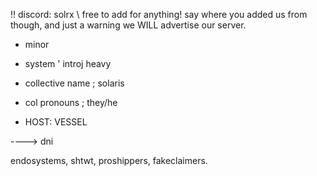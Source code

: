 !! discord: solrx \ free to add for anything! say where you added us from though, and just a warning we WILL advertise our server.

- minor
- system ' introj heavy
- collective name ; solaris
- col pronouns ; they/he

- HOST: VESSEL

----> dni

endosystems, shtwt, proshippers, fakeclaimers.

<!---
solrrx/solrrx is a ✨ special ✨ repository because its `README.md` (this file) appears on your GitHub profile.
You can click the Preview link to take a look at your changes.
--->
